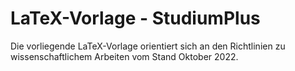 # LaTeX-Vorlage - StudiumPlus

Die vorliegende LaTeX-Vorlage orientiert sich an den Richtlinien zu wissenschaftlichem Arbeiten vom Stand Oktober 2022.